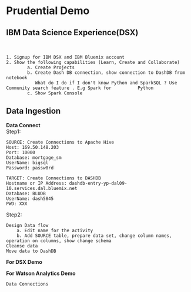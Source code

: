 # Prudential Demo


## IBM Data Science Experience(DSX) ##
</br>

    1. Signup for IBM DSX and IBM Bluemix account
    2. Show the following capabilities (Learn, Create and Collaborate)
            a. Create Projects    
            b. Create Dash DB connection, show connection to DashDB from notebook
               What do I do if I don't know Python and SparkSQL ? Use Community search feature . E.g Spark for          Python         
            c. Show Spark Console
            

## Data Ingestion ##

<b>Data Connect</b>
</br>Step1:

    SOURCE: Create Connections to Apache Hive
    Host: 169.50.148.203
    Port: 10000
    Database: mortgage_sm
    UserName: bigsql 
    Password: passw0rd
    
    TARGET: Create Connections to DASHDB
    Hostname or IP Address: dashdb-entry-yp-dal09-10.services.dal.bluemix.net
    Database: BLUDB
    UserName: dash5845 
    PWD: XXX

Step2:

    Design Data flow
        a. Edit name for the activity
        b. Add SOURCE table, prepare data set, change column names, operation on columns, show change schema
    Cleanse data  
    Move data to DashDB

<b>For DSX Demo</b>

<b>For Watson Analytics Demo</b>

    Data Connections
    

